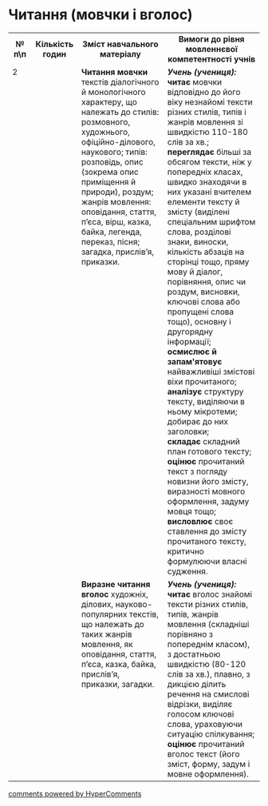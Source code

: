 <div id="hypercomments_widget" class="js-hypercomments-widget invisible"></div>

# Читання (мовчки і вголос)

<table>
  <tr>
    <td width="10%" align="center"><b>№ <br>п\п</br></b></td>
    <td width="5%" align="center"><b>Кількість годин</b></td>  
    <td width="40%" align="center"><b>Зміст навчального матеріалу</b></td>
    <td width="45%" align="center"><b>Вимоги до рівня мовленнєвої компетентності учнів</b></td>
  </tr>
  <tr>
<td width="10%" style="vertical-align:top !important;" rowspan="2">2</td>
<td width="5%" style="vertical-align:top !important;" rowspan="2"></td>
    <td width="40%" style="vertical-align:top !important;">
<b>Читання мовчки</b> текстів діалогічного й монологічного характеру, що належать до стилів: розмовного, художнього, офіційно-ділового, наукового;  типів: розповідь, опис (зокрема опис приміщення й природи), роздум; жанрів мовлення: оповідання, стаття, п’єса, вірш, казка, байка, легенда, переказ, пісня; загадка, прислів’я, приказки. 
<br>
</td>
    <td width="45%" style="vertical-align:top !important;">
<i><b>Учень (учениця):</b></i><br>
<b>читає</b> мовчки  відповідно до його віку незнайомі тексти різних стилів, типів і жанрів мовлення зі швидкістю 110-180 слів за хв.;<br>
<b>переглядає</b> більші за обсягом тексти, ніж у попередніх класах, швидко знаходячи в них указані вчителем  елементи тексту й змісту (виділені спеціальним шрифтом слова, розділові знаки, виноски, кількість абзаців на сторінці тощо,  пряму мову й діалог, порівняння, опис чи роздум, висновки, ключові слова або пропущені слова тощо), основну і другорядну інформації;<br>
<b>осмислює й запам'ятовує</b> найважливіші змістові віхи прочитаного;<br>
<b>аналізує</b> структуру тексту, виділяючи в ньому мікротеми; добирає до них заголовки;<br>
<b>складає</b> складний  план готового тексту;<br>
<b>оцінює</b> прочитаний текст з погляду новизни його змісту,  виразності мовного оформлення, задуму мовця тощо;<br>
<b>висловлює</b> своє ставлення до змісту  прочитаного тексту, критично формулюючи власні судження.
</td>
  </tr>  
  <tr>
    <td width="40%" style="vertical-align:top !important;">
<b>Виразне читання вголос</b>  художніх, ділових, науково-популярних текстів, що належать до таких жанрів  мовлення, як оповідання, стаття, п’єса, казка, байка, прислів’я, приказки, загадки. 
<br>
</td>
    <td width="45%" style="vertical-align:top !important;">
<i><b>Учень (учениця):</b></i><br>
<b>читає</b> вголос  знайомі тексти  різних стилів, типів, жанрів мовлення  (складніші порівняно з попереднім класом), з достатньою швидкістю (80-120 слів за хв.), плавно, з дикцією ділить  речення на смислові відрізки, виділяє голосом ключові слова, ураховуючи ситуацію спілкування;<br>
<b>оцінює</b> прочитаний вголос текст  (його зміст, форму,  задум    і мовне оформлення).
</td>
  </tr>    
</table>

<div class="js-hypercomments-container">
<a href="http://hypercomments.com" class="hc-link" title="comments widget">comments powered by HyperComments</a>
</div>